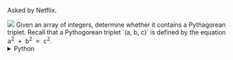 Asked by Netflix.

<img src="https://img.shields.io/badge/-two--pointer-wheat">
Given an array of integers, determine whether it contains a Pythagorean triplet. Recall that a Pythogorean triplet `(a, b, c)` is defined by the equation <samp>a<sup>2</sup> + b<sup>2</sup> = c<sup>2</sup></samp>.

<details>
<summary>Python</summary>

```python
def find_triplet(a):
  a.sort()
  for i in range(len(a)):
      j = 0
      k = len(a) - 1
      while (j < k):
          if ((a[j] * a[j] + a[k] * a[k]) < (a[i] * a[i])):
              j += 1
          elif ((a[j] * a[j] + a[k] * a[k]) > (a[i] * a[i])):
              k -= 1
          else:
              return True

  return False

if __name__ == "__main__":

  a = [1, 2, 3, 4, 5]

  print(find_triplet(a))

  a = [1, 3, 6, 2, 8]

  print(find_triplet(a))
```
</details>

